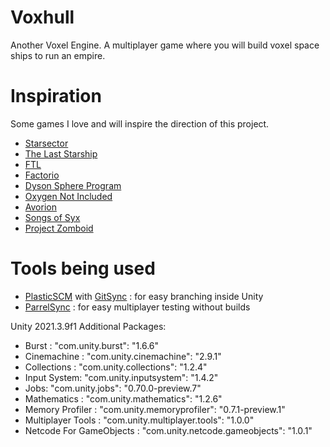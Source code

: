 # Voxhull
 Another Voxel Engine.
 A multiplayer game where you will build voxel space ships to run an empire.

 # Inspiration

Some games I love and will inspire the direction of this project.

 * [Starsector](https://fractalsoftworks.com/)
 * [The Last Starship](https://store.steampowered.com/app/1857080/The_Last_Starship/)
 * [FTL](https://store.steampowered.com/app/212680/FTL_Faster_Than_Light/)
 * [Factorio](https://www.factorio.com/)
 * [Dyson Sphere Program](https://store.steampowered.com/app/1366540/Dyson_Sphere_Program/)
 * [Oxygen Not Included](https://store.steampowered.com/app/457140/Oxygen_Not_Included/)
 * [Avorion](https://store.steampowered.com/app/445220/Avorion/)
 * [Songs of Syx](https://store.steampowered.com/app/1162750/Songs_of_Syx/)
 * [Project Zomboid](https://store.steampowered.com/app/108600/Project_Zomboid/)
  
# Tools being used

* [PlasticSCM](https://www.plasticscm.com/) with [GitSync](https://www.plasticscm.com/documentation/gitsync/plastic-scm-version-control-gitsync-guide) : for easy branching inside Unity
* [ParrelSync](https://github.com/VeriorPies/ParrelSync) : for easy multiplayer testing without builds

Unity 2021.3.9f1
Additional Packages:
* Burst : "com.unity.burst": "1.6.6"
* Cinemachine : "com.unity.cinemachine": "2.9.1"
* Collections : "com.unity.collections": "1.2.4"
* Input System: "com.unity.inputsystem": "1.4.2"
* Jobs: "com.unity.jobs": "0.70.0-preview.7"
* Mathematics : "com.unity.mathematics": "1.2.6"
* Memory Profiler : "com.unity.memoryprofiler": "0.7.1-preview.1"
* Multiplayer Tools : "com.unity.multiplayer.tools": "1.0.0"
* Netcode For GameObjects : "com.unity.netcode.gameobjects": "1.0.1"